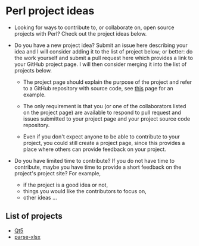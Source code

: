 # Perl project ideas

- Looking for ways to contribute to, or collaborate on, open source
projects with Perl? Check out the project ideas below.

- Do you have a new project idea? Submit an issue here describing your
  idea and I will consider adding it to the list of project below; or better: do
  the work yourself and submit a pull request here which provides a link to your
  GitHub project page. I will then consider merging it into the list of
  projects below.

  - The project page should explain the purpose of the project and refer to a GitHub
  repository with source
  code, see [this](https://github.com/hakonhagland/perl-qt5-project)
  page for an example.

  - The only requirement is that you (or one of the collaborators
  listed on the project page) are available to
  respond to pull request and issues submitted to your project page
  and your project source code repository.

  - Even if you don't expect anyone to be able to contribute to your
    project, you could still create a project page, since this
    provides a place where others can provide feedback on your project.

- Do you have limited time to contribute? If you do not have time to
  contribute, maybe you have time to provide a short feedback on the
  project's project site? For example,

  - if the project is a good idea or not,
  - things you would like the contributors to focus on,
  - other ideas ...

## List of projects

- [Qt5](https://github.com/hakonhagland/perl-qt5-project)
- [parse-xlsx](https://github.com/hakonhagland/parse-xlsx-project)
